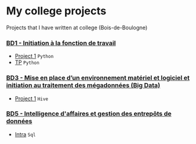 # My college projects
Projects that I have written at college (Bois-de-Boulogne)

### [BD1 - Initiation à la fonction de travail](/BD1)
- [Project 1](/BD1/project1) `Python`
- [TP](/BD1/tp) `Python`

### [BD3 - Mise en place d’un environnement matériel et logiciel et initiation au traitement des mégadonnées (Big Data)](/BD3)
- [Project 1](/BD3/project1) `Hive`

### [BD5 - Intelligence d'affaires et gestion des entrepôts de données](/BD5)
- [Intra](/BD5/intra) `Sql`
